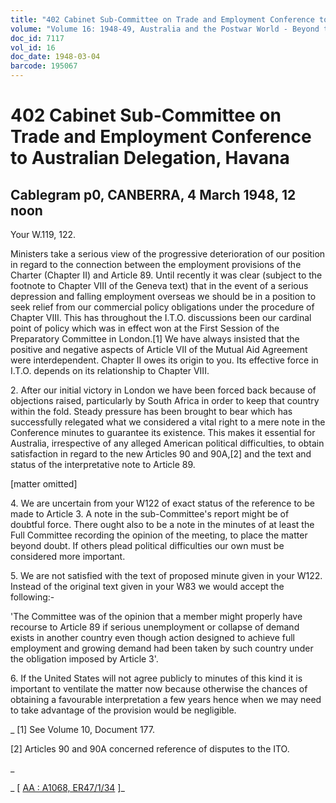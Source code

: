 ```yaml
---
title: "402 Cabinet Sub-Committee on Trade and Employment Conference to Australian Delegation, Havana"
volume: "Volume 16: 1948-49, Australia and the Postwar World - Beyond the Region"
doc_id: 7117
vol_id: 16
doc_date: 1948-03-04
barcode: 195067
---
```


# 402 Cabinet Sub-Committee on Trade and Employment Conference to Australian Delegation, Havana

## Cablegram p0, CANBERRA, 4 March 1948, 12 noon

Your W.119, 122.

Ministers take a serious view of the progressive deterioration of our position in regard to the connection between the employment provisions of the Charter (Chapter II) and Article 89. Until recently it was clear (subject to the footnote to Chapter VIII of the Geneva text) that in the event of a serious depression and falling employment overseas we should be in a position to seek relief from our commercial policy obligations under the procedure of Chapter VIII. This has throughout the I.T.O. discussions been our cardinal point of policy which was in effect won at the First Session of the Preparatory Committee in London.[1] We have always insisted that the positive and negative aspects of Article VII of the Mutual Aid Agreement were interdependent. Chapter II owes its origin to you. Its effective force in I.T.O. depends on its relationship to Chapter VIII.

2\. After our initial victory in London we have been forced back because of objections raised, particularly by South Africa in order to keep that country within the fold. Steady pressure has been brought to bear which has successfully relegated what we considered a vital right to a mere note in the Conference minutes to guarantee its existence. This makes it essential for Australia, irrespective of any alleged American political difficulties, to obtain satisfaction in regard to the new Articles 90 and 90A,[2] and the text and status of the interpretative note to Article 89.

[matter omitted]

4\. We are uncertain from your W122 of exact status of the reference to be made to Article 3. A note in the sub-Committee's report might be of doubtful force. There ought also to be a note in the minutes of at least the Full Committee recording the opinion of the meeting, to place the matter beyond doubt. If others plead political difficulties our own must be considered more important.

5\. We are not satisfied with the text of proposed minute given in your W122. Instead of the original text given in your W83 we would accept the following:-

'The Committee was of the opinion that a member might properly have recourse to Article 89 if serious unemployment or collapse of demand exists in another country even though action designed to achieve full employment and growing demand had been taken by such country under the obligation imposed by Article 3'.

6\. If the United States will not agree publicly to minutes of this kind it is important to ventilate the matter now because otherwise the chances of obtaining a favourable interpretation a few years hence when we may need to take advantage of the provision would be negligible.

_ [1] See Volume 10, Document 177.

[2] Articles 90 and 90A concerned reference of disputes to the ITO.

_

_ [ [AA : A1068, ER47/1/34](http://www.naa.gov.au/cgi-bin/Search?O=I&Number=195067) ]_
